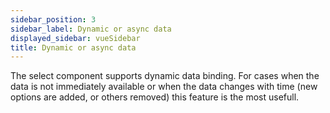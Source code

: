 ```yaml
---
sidebar_position: 3
sidebar_label: Dynamic or async data
displayed_sidebar: vueSidebar
title: Dynamic or async data
---
```


The select component supports dynamic data binding. For cases when the data is not immediately available or when the data changes with time (new options are added, or others removed) this feature is the most usefull.